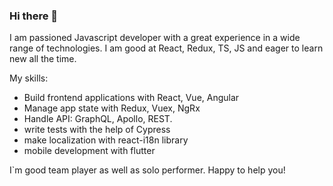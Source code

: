 ### Hi there 👋

I am passioned Javascript developer with a great experience in a wide range of technologies. I am good at React, Redux, TS, JS and eager to learn new all the time.

My skills:
- Build frontend applications with React, Vue, Angular
- Manage app state  with Redux, Vuex, NgRx
- Handle API: GraphQL, Apollo, REST.
- write tests with the help of Cypress
- make localization with react-i18n library
- mobile development with flutter

I`m good team player as well as solo performer. Happy to help you! 
